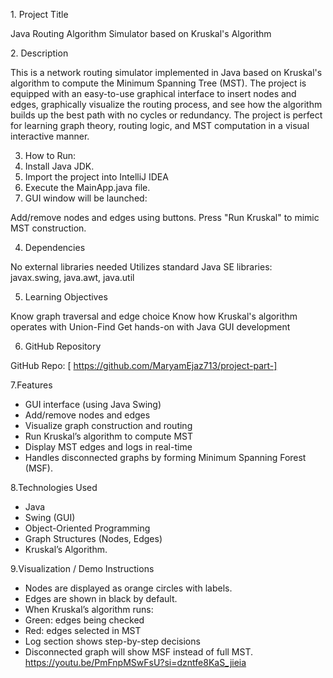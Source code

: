 1️. Project Title


Java Routing Algorithm Simulator based on Kruskal's Algorithm


2️.  Description


This is a network routing simulator implemented in Java based on Kruskal's algorithm to compute the Minimum Spanning Tree (MST). The project is equipped with an easy-to-use graphical interface to insert nodes and edges, graphically visualize the routing process, and see how the algorithm builds up the best path with no cycles or redundancy.
The project is perfect for learning graph theory, routing logic, and MST computation in a visual interactive manner.



3. How to Run:
1. Install Java JDK.
2. Import the project into IntelliJ IDEA
3. Execute the MainApp.java file.
4. GUI window will be launched:
   
 Add/remove nodes and edges using buttons.
 Press "Run Kruskal" to mimic MST construction.

4. Dependencies
   
 No external libraries needed
 Utilizes standard Java SE libraries: javax.swing, java.awt, java.util

5. Learning Objectives
   
Know graph traversal and edge choice
Know how Kruskal's algorithm operates with Union-Find
Get hands-on with Java GUI development


6. GitHub Repository
   
GitHub Repo: [ https://github.com/MaryamEjaz713/project-part-]


7.Features

- GUI interface (using Java Swing)
- Add/remove nodes and edges
- Visualize graph construction and routing
- Run Kruskal’s algorithm to compute MST
- Display MST edges and logs in real-time
- Handles disconnected graphs by forming Minimum Spanning Forest (MSF).



8.Technologies Used

- Java
- Swing (GUI)
- Object-Oriented Programming
- Graph Structures (Nodes, Edges)
- Kruskal’s Algorithm.


9.Visualization / Demo Instructions

- Nodes are displayed as orange circles with labels.
- Edges are shown in black by default.
- When Kruskal’s algorithm runs:
- Green: edges being checked
- Red: edges selected in MST
- Log section shows step-by-step decisions
- Disconnected graph will show MSF instead of full MST.
  https://youtu.be/PmFnpMSwFsU?si=dzntfe8KaS_jieia







